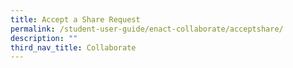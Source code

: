 ```yaml
---
title: Accept a Share Request
permalink: /student-user-guide/enact-collaborate/acceptshare/
description: ""
third_nav_title: Collaborate
---
```

